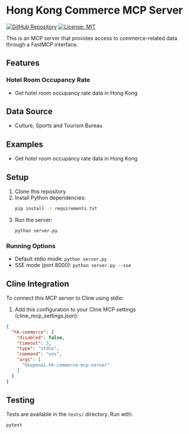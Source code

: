 # Hong Kong Commerce MCP Server

[![GitHub Repository](https://img.shields.io/badge/GitHub-Repository-blue.svg)](https://github.com/hkopenai/hk-commerce-mcp-server)
[![License: MIT](https://img.shields.io/badge/License-MIT-yellow.svg)](https://opensource.org/licenses/MIT)

This is an MCP server that provides access to commerce-related data through a FastMCP interface.

## Features

### Hotel Room Occupancy Rate
- Get hotel room occupancy rate data in Hong Kong

## Data Source

- Culture, Sports and Tourism Bureau

## Examples

* Get hotel room occupancy rate data in Hong Kong

## Setup

1. Clone this repository
2. Install Python dependencies:
   ```bash
   pip install -r requirements.txt
   ```
3. Run the server:
   ```bash
   python server.py
   ```

### Running Options

- Default stdio mode: `python server.py`
- SSE mode (port 8000): `python server.py --sse`

## Cline Integration

To connect this MCP server to Cline using stdio:

1. Add this configuration to your Cline MCP settings (cline_mcp_settings.json):
```json
{
  "hk-commerce": {
    "disabled": false,
    "timeout": 3,
    "type": "stdio",
    "command": "uvx",
    "args": [
      "hkopenai.hk-commerce-mcp-server"
    ]
  }
}
```

## Testing

Tests are available in the `tests/` directory. Run with:
```bash
pytest
```
